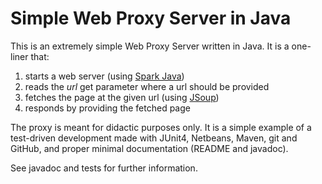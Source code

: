 Simple Web Proxy Server in Java
===============================

This is an extremely simple Web Proxy Server written in Java. 
It is a one-liner that:
  1. starts a web server (using [Spark Java](http://sparkjava.com/))
  2. reads the *url* get parameter where a url should be provided
  3. fetches the page at the given url (using [JSoup](https://jsoup.org/))
  4. responds by providing the fetched page

The proxy is meant for didactic purposes only.
It is a simple example of a test-driven development made with JUnit4, Netbeans, Maven, git and GitHub, and proper minimal documentation (README and javadoc).

See javadoc and tests for further information.
